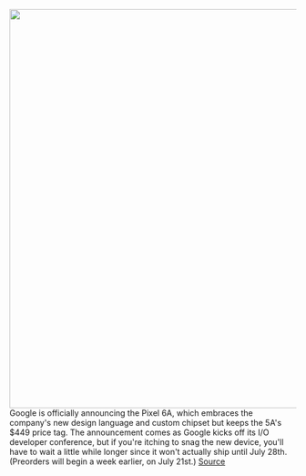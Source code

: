 <img src='https://cdn.vox-cdn.com/thumbor/MUXOtylebM2VZ02bcdSnRKibW34=/0x0:1920x1080/1200x800/filters:focal(807x387:1113x693)/cdn.vox-cdn.com/uploads/chorus_image/image/70857830/Pixel_6a_Lifestyle_5.0.jpeg' width='700px' /><br/>
Google is officially announcing the Pixel 6A, which embraces the company's new design language and custom chipset but keeps the 5A's $449 price tag. The announcement comes as Google kicks off its I/O developer conference, but if you're itching to snag the new device, you'll have to wait a little while longer since it won't actually ship until July 28th. (Preorders will begin a week earlier, on July 21st.)
<a href='https://www.theverge.com/2022/5/11/23064495/google-pixel-6a-price-specs-screen-tensor-io'> Source <a/>